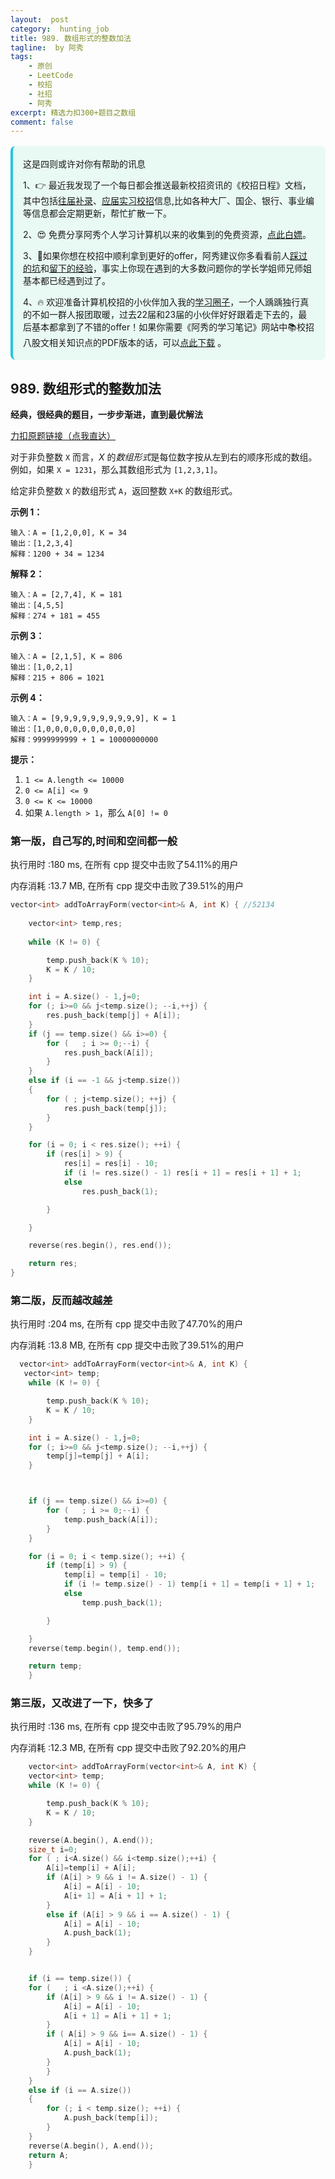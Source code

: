 ```yaml
---
layout:  post
category:  hunting_job
title: 989. 数组形式的整数加法
tagline:  by 阿秀
tags:
    - 原创
    - LeetCode
    - 校招
    - 社招
    - 阿秀
excerpt: 精选力扣300+题目之数组
comment: false
---
```




<div style="border-color: #24C6DC;
            background-color: #e9f9f3;         
            margin: 1rem 0;
        padding: .25rem 1rem;
        border-left-width: .3rem;
        border-left-style: solid;
        border-radius: .5rem;
        color: inherit;">
  <p>这是四则或许对你有帮助的讯息</p>
  <p>1、👉 最近我发现了一个每日都会推送最新校招资讯的《校招日程》文档，其中包括<a style="text-decoration: underline" href="https://flowus.cn/share/ee50d5eb-3cd5-4f74-880e-95b215dd4ff2" target="_blank">往届补录</a>、<a href="https://flowus.cn/share/5f327c98-1e31-46c8-b86b-5ac6105e021f" target="_blank">应届实习校招</a>信息,比如各种大厂、国企、银行、事业编等信息都会定期更新，帮忙扩散一下。</p>  
  <p>2、😍
    免费分享阿秀个人学习计算机以来的收集到的免费资源，<a style="text-decoration: underline" href="/notes/07-resources/01-free/01-introduce.html" target="_blank">点此白嫖</a>。
  </p>
  <p>3、🚀如果你想在校招中顺利拿到更好的offer，阿秀建议你多看看前人<a style="text-decoration: underline" href="https://www.yuque.com/tuobaaxiu/httmmc/npg1k81zeq4wfpyz" target="_blank">踩过的坑</a>和<a style="text-decoration: underline"  target="_blank" href="https://www.yuque.com/tuobaaxiu/httmmc/gge9ppd0mbu2d3dp">留下的经验</a>，事实上你现在遇到的大多数问题你的学长学姐师兄师姐基本都已经遇到过了。
  </p>
  <p>4、🔥 欢迎准备计算机校招的小伙伴加入我的<a  style="text-decoration: underline" href="https://www.yuque.com/tuobaaxiu/httmmc/xg0otqvc17wfx4u9" target="_blank">学习圈子</a>，一个人踽踽独行真的不如一群人报团取暖，过去22届和23届的小伙伴好好跟着走下去的，最后基本都拿到了不错的offer！如果你需要《阿秀的学习笔记》网站中📚︎校招八股文相关知识点的PDF版本的话，可以<a style="text-decoration: underline" href="/notes/08-other/02-question.html#_5、如何下载阿秀的学习笔记内容pdf版本" target="_blank">点此下载</a> 。</p>   </div>


## 989. 数组形式的整数加法   

**经典，很经典的题目，一步步渐进，直到最优解法**

[力扣原题链接（点我直达）](https://leetcode-cn.com/problems/add-to-array-form-of-integer/)

对于非负整数 `X` 而言，*X* 的*数组形式*是每位数字按从左到右的顺序形成的数组。例如，如果 `X = 1231`，那么其数组形式为 `[1,2,3,1]`。

给定非负整数 `X` 的数组形式 `A`，返回整数 `X+K` 的数组形式。

 



**示例 1：**

```
输入：A = [1,2,0,0], K = 34
输出：[1,2,3,4]
解释：1200 + 34 = 1234
```

**解释 2：**

```
输入：A = [2,7,4], K = 181
输出：[4,5,5]
解释：274 + 181 = 455
```

**示例 3：**

```
输入：A = [2,1,5], K = 806
输出：[1,0,2,1]
解释：215 + 806 = 1021
```

**示例 4：**

```
输入：A = [9,9,9,9,9,9,9,9,9,9], K = 1
输出：[1,0,0,0,0,0,0,0,0,0,0]
解释：9999999999 + 1 = 10000000000
```

 

**提示：**

1. `1 <= A.length <= 10000`
2. `0 <= A[i] <= 9`
3. `0 <= K <= 10000`
4. 如果 `A.length > 1`，那么 `A[0] != 0`



### 第一版，自己写的,时间和空间都一般

执行用时 :180 ms, 在所有 cpp 提交中击败了54.11%的用户

内存消耗 :13.7 MB, 在所有 cpp 提交中击败了39.51%的用户



```c++
vector<int> addToArrayForm(vector<int>& A, int K) { //52134
	
	vector<int> temp,res;
	
	while (K != 0) {

		temp.push_back(K % 10);
		K = K / 10;
	}

	int i = A.size() - 1,j=0;
	for (; i>=0 && j<temp.size(); --i,++j) {
		res.push_back(temp[j] + A[i]);	
	}
	if (j == temp.size() && i>=0) {
		for (   ; i >= 0;--i) {		 
			res.push_back(A[i]);
		}
	}
	else if (i == -1 && j<temp.size())
	{
		for ( ; j<temp.size(); ++j) {
			res.push_back(temp[j]);
		}
	}

	for (i = 0; i < res.size(); ++i) {
		if (res[i] > 9) {
			res[i] = res[i] - 10;
			if (i != res.size() - 1) res[i + 1] = res[i + 1] + 1;
			else
				res.push_back(1);

		}

	}

	reverse(res.begin(), res.end());

	return res;
}

```





### 第二版，反而越改越差

执行用时 :204 ms, 在所有 cpp 提交中击败了47.70%的用户

内存消耗 :13.8 MB, 在所有 cpp 提交中击败了39.51%的用户

```c++
  vector<int> addToArrayForm(vector<int>& A, int K) {
   vector<int> temp;	
	while (K != 0) {

		temp.push_back(K % 10);
		K = K / 10;
	}

	int i = A.size() - 1,j=0;
	for (; i>=0 && j<temp.size(); --i,++j) {
		temp[j]=temp[j] + A[i];	
	}



	if (j == temp.size() && i>=0) {
		for (   ; i >= 0;--i) {		 
			temp.push_back(A[i]);
		}
	}

	for (i = 0; i < temp.size(); ++i) {
		if (temp[i] > 9) {
			temp[i] = temp[i] - 10;
			if (i != temp.size() - 1) temp[i + 1] = temp[i + 1] + 1;
			else
				temp.push_back(1);

		}

	}
	reverse(temp.begin(), temp.end());

	return temp;
    }
```



### 第三版，又改进了一下，快多了

执行用时 :136 ms, 在所有 cpp 提交中击败了95.79%的用户

内存消耗 :12.3 MB, 在所有 cpp 提交中击败了92.20%的用户

```c++
    vector<int> addToArrayForm(vector<int>& A, int K) {
	vector<int> temp;	
	while (K != 0) {

		temp.push_back(K % 10);
		K = K / 10;
	}

	reverse(A.begin(), A.end());
	size_t i=0;
	for ( ; i<A.size() && i<temp.size();++i) {
		A[i]=temp[i] + A[i];
		if (A[i] > 9 && i != A.size() - 1) {
			A[i] = A[i] - 10;
			A[i+ 1] = A[i + 1] + 1;
		} 
		else if (A[i] > 9 && i == A.size() - 1) {
			A[i] = A[i] - 10;
			A.push_back(1);
		}
	}


	if (i == temp.size()) {
	for (   ; i <A.size();++i) {		 
		if (A[i] > 9 && i != A.size() - 1) {
			A[i] = A[i] - 10;
			A[i + 1] = A[i + 1] + 1;
		}
		if ( A[i] > 9 && i== A.size() - 1) {
			A[i] = A[i] - 10;
			A.push_back(1);
		}
		}
	}
	else if (i == A.size())
	{
		for (; i < temp.size(); ++i) {
			A.push_back(temp[i]);
		}
	}
	reverse(A.begin(), A.end());
	return A;
    }
```

<p id="复写零"></p>



